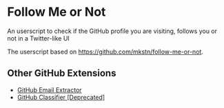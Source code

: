 # Follow Me or Not

An userscript to check if the GitHub profile you are visiting, follows you or not in a Twitter-like UI

The userscript based on https://github.com/mkstn/follow-me-or-not.

## Other GitHub Extensions
+ [GitHub Email Extractor](https://github.com/prabhakar267/github-email-extractor)
+ [GitHub Classifier [Deprecated]](https://github.com/prabhakar267/github-classifier)

